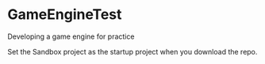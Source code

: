 # GameEngineTest
Developing a game engine for practice

Set the Sandbox project as the startup project when you download the repo.
